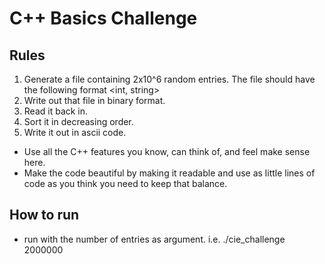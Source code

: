 # C++ Basics Challenge

## Rules
1) Generate a file containing 2x10^6 random entries. The file should have the following format <int, string>
2) Write out that file in binary format.
3) Read it back in.
4) Sort it in decreasing order.
5) Write it out in ascii code.
- Use all the C++ features you know, can think of, and feel make sense here.
- Make the code beautiful by making it readable and use as little lines of code as you think you need to keep that balance.

## How to run
- run with the number of entries as argument. i.e. ./cie_challenge 2000000

  
